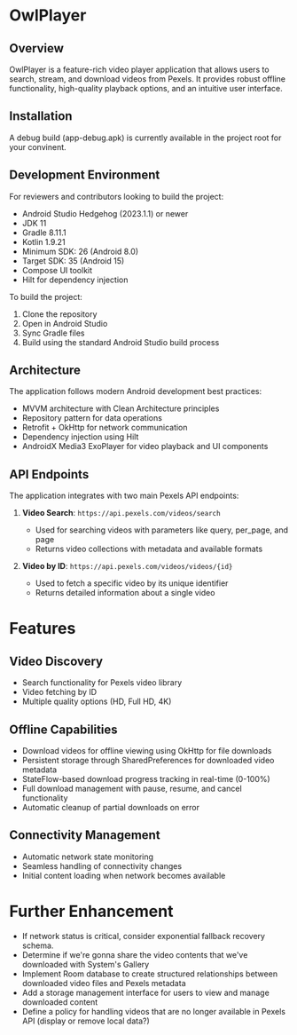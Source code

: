 # OwlPlayer

## Overview
OwlPlayer is a feature-rich video player application that allows users to search, stream, and download videos from Pexels. It provides robust offline functionality, high-quality playback options, and an intuitive user interface.

## Installation
A debug build (app-debug.apk) is currently available in the project root for your convinent.

## Development Environment
For reviewers and contributors looking to build the project:

- Android Studio Hedgehog (2023.1.1) or newer
- JDK 11
- Gradle 8.11.1
- Kotlin 1.9.21
- Minimum SDK: 26 (Android 8.0)
- Target SDK: 35 (Android 15)
- Compose UI toolkit
- Hilt for dependency injection

To build the project:
1. Clone the repository
2. Open in Android Studio
3. Sync Gradle files
4. Build using the standard Android Studio build process

## Architecture
The application follows modern Android development best practices:
- MVVM architecture with Clean Architecture principles
- Repository pattern for data operations
- Retrofit + OkHttp for network communication
- Dependency injection using Hilt
- AndroidX Media3 ExoPlayer for video playback and UI components

## API Endpoints
The application integrates with two main Pexels API endpoints:

1. **Video Search**: `https://api.pexels.com/videos/search`
   - Used for searching videos with parameters like query, per_page, and page
   - Returns video collections with metadata and available formats

2. **Video by ID**: `https://api.pexels.com/videos/videos/{id}`
   - Used to fetch a specific video by its unique identifier
   - Returns detailed information about a single video

# Features

## Video Discovery
- Search functionality for Pexels video library
- Video fetching by ID
- Multiple quality options (HD, Full HD, 4K)

## Offline Capabilities
- Download videos for offline viewing using OkHttp for file downloads
- Persistent storage through SharedPreferences for downloaded video metadata
- StateFlow-based download progress tracking in real-time (0-100%)
- Full download management with pause, resume, and cancel functionality
- Automatic cleanup of partial downloads on error

## Connectivity Management
- Automatic network state monitoring
- Seamless handling of connectivity changes
- Initial content loading when network becomes available

# Further Enhancement
- If network status is critical, consider exponential fallback recovery schema.
- Determine if we're gonna share the video contents that we've downloaded with System's Gallery
- Implement Room database to create structured relationships between downloaded video files and Pexels metadata
- Add a storage management interface for users to view and manage downloaded content
- Define a policy for handling videos that are no longer available in Pexels API (display or remove local data?)